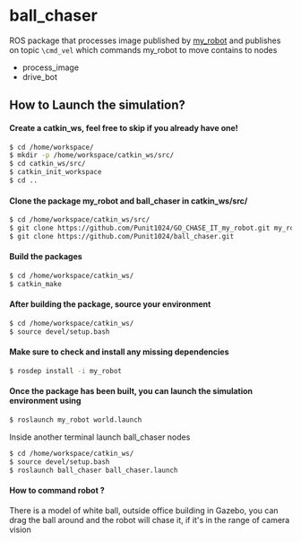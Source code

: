 # ball_chaser
ROS package that processes image published by [my_robot](https://github.com/Punit1024/GO_CHASE_IT_my_robot) and publishes on topic  `\cmd_vel` which commands my_robot to move
contains to nodes
- process_image
- drive_bot

## How to Launch the simulation?

#### Create a catkin_ws, feel free to skip if you already have one!
```sh
$ cd /home/workspace/
$ mkdir -p /home/workspace/catkin_ws/src/
$ cd catkin_ws/src/
$ catkin_init_workspace
$ cd ..
```

#### Clone the package my_robot and ball_chaser in catkin_ws/src/
```sh
$ cd /home/workspace/catkin_ws/src/
$ git clone https://github.com/Punit1024/GO_CHASE_IT_my_robot.git my_robot
$ git clone https://github.com/Punit1024/ball_chaser.git
```

#### Build the packages
```sh
$ cd /home/workspace/catkin_ws/ 
$ catkin_make
```

#### After building the package, source your environment
```sh
$ cd /home/workspace/catkin_ws/
$ source devel/setup.bash
```

#### Make sure to check and install any missing dependencies
```sh
$ rosdep install -i my_robot
```

#### Once the package has been built, you can launch the simulation environment using
```sh
$ roslaunch my_robot world.launch
```
 Inside another terminal launch ball_chaser nodes
```sh
$ cd /home/workspace/catkin_ws/
$ source devel/setup.bash
$ roslaunch ball_chaser ball_chaser.launch
```

#### How to command robot ?
There is a model of white ball, outside office building in Gazebo, you can drag the ball around and the robot will chase it, if it's in the range of camera vision


